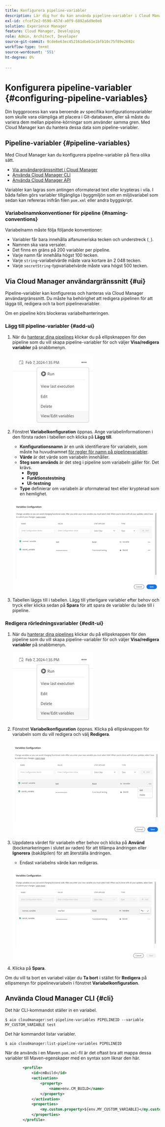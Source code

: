 ```yaml
---
title: Konfigurera pipeline-variabler
description: Lär dig hur du kan använda pipeline-variabler i Cloud Manager för att hantera specifika konfigurationsvariabler för ditt bygge.
exl-id: cfcef2e2-0590-457d-a0f9-6092a6d9e0e8
solution: Experience Manager
feature: Cloud Manager, Developing
role: Admin, Architect, Developer
source-git-commit: 9cde6e63ec452161dbeb1e1bfb10c75f89e2692c
workflow-type: tm+mt
source-wordcount: '551'
ht-degree: 0%

---
```


# Konfigurera pipeline-variabler {#configuring-pipeline-variables}

Din byggprocess kan vara beroende av specifika konfigurationsvariabler som skulle vara olämpliga att placera i Git-databasen, eller så måste du variera dem mellan pipeline-körningar som använder samma gren. Med Cloud Manager kan du hantera dessa data som pipeline-variabler.

## Pipeline-variabler {#pipeline-variables}

Med Cloud Manager kan du konfigurera pipeline-variabler på flera olika sätt.

* [Via användargränssnittet i Cloud Manager](#ui)
* [Använda Cloud Manager CLI](#cli)
* [Använda Cloud Manager API](https://developer.adobe.com/experience-cloud/cloud-manager/reference/api/#tag/Variables/operation/getPipelineVariables)

Variabler kan lagras som antingen oformaterad text eller krypteras i vila. I båda fallen görs variabler tillgängliga i byggmiljön som en miljövariabel som sedan kan refereras inifrån filen `pom.xml` eller andra byggskript.

### Variabelnamnkonventioner för pipeline {#naming-conventions}

Variabelnamn måste följa följande konventioner:

* Variabler får bara innehålla alfanumeriska tecken och understreck (`_`).
* Namnen ska vara versaler.
* Det finns en gräns på 200 variabler per pipeline.
* Varje namn får innehålla högst 100 tecken.
* Varje `string`-variabelvärde måste vara kortare än 2 048 tecken.
* Varje `secretString`-typvariabelvärde måste vara högst 500 tecken.

## Via Cloud Manager användargränssnitt {#ui}

Pipeline-variabler kan konfigureras och hanteras via Cloud Manager användargränssnitt. Du måste ha behörighet att redigera pipelinen för att lägga till, redigera och ta bort pipelinevariabler.

Om en pipeline körs blockeras variabelhanteringen.

### Lägg till pipeline-variabler {#add-ui}

1. När du [hanterar dina pipelines](/help/implementing/cloud-manager/configuring-pipelines/managing-pipelines.md) klickar du på ellipsknappen för den pipeline som du vill skapa pipeline-variabler för och väljer **Visa/redigera variabler** på snabbmenyn.

   ![Visa/redigera pipeline-variabler](/help/implementing/cloud-manager/assets/pipeline-variables-view-edit.png)

1. Fönstret **Variabelkonfiguration** öppnas. Ange variabelinformationen i den första raden i tabellen och klicka på **Lägg till**.

   * **Konfigurationsnamn** är en unik identifierare för variabeln, som måste ha huvudnamnet [för regler för namn på pipelinevariabler](#naming-conventions).
   * **Värde** är det värde som variabeln innehåller.
   * **Steg som används** är det steg i pipeline som variabeln gäller för. Det krävs.
      * **Bygg**
      * **Funktionstestning**
      * **UI-testning**
   * **Type** definierar om variabeln är oformaterad text eller krypterad som en hemlighet.

   ![Lägg till variabel](/help/implementing/cloud-manager/assets/pipeline-variables-add-variable.png)

1. Tabellen läggs till i tabellen. Lägg till ytterligare variabler efter behov och tryck eller klicka sedan på **Spara** för att spara de variabler du lade till i pipeline.

### Redigera rörledningsvariabler {#edit-ui}

1. När du [hanterar dina pipelines](/help/implementing/cloud-manager/configuring-pipelines/managing-pipelines.md) klickar du på ellipsknappen för den pipeline som du vill skapa pipeline-variabler för och väljer **Visa/redigera variabler** på snabbmenyn.

   ![Visa/redigera pipeline-variabler](/help/implementing/cloud-manager/assets/pipeline-variables-view-edit.png)

1. Fönstret **Variabelkonfiguration** öppnas. Klicka på ellipsknappen för variabeln som du vill redigera och välj **Redigera**.

   ![Redigera variabel](/help/implementing/cloud-manager/assets/pipeline-variables-edit.png)

1. Uppdatera värdet för variabeln efter behov och klicka på **Använd** (bockmarkeringen i slutet av raden) för att tillämpa ändringen eller **Ignorera** (bakåtpilen) för att återställa ändringen.

   * Endast variabelns värde kan redigeras.

   ![Redigera en variabel](/help/implementing/cloud-manager/assets/pipeline-variables-edit-save.png)

1. Klicka på **Spara**.

Om du vill ta bort en variabel väljer du **Ta bort** i stället för **Redigera** på ellipsmenyn för pipelinevariabeln i fönstret **Variabelkonfiguration**.

## Använda Cloud Manager CLI {#cli}

Det här CLI-kommandot ställer in en variabel.

```shell
$ aio cloudmanager:set-pipeline-variables PIPELINEID --variable MY_CUSTOM_VARIABLE test
```

Det här kommandot listar variabler.

```shell
$ aio cloudmanager:list-pipeline-variables PIPELINEID
```

När de används i en Maven `pom.xml`-fil är det oftast bra att mappa dessa variabler till Maven-egenskaper med en syntax som liknar den här.

```xml
        <profile>
            <id>cmBuild</id>
            <activation>
                <property>
                    <name>env.CM_BUILD</name>
                </property>
            </activation>
            <properties>
                <my.custom.property>${env.MY_CUSTOM_VARIABLE}</my.custom.property> 
            </properties>
        </profile>
```

